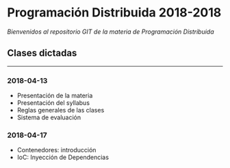 # Programación Distribuida 2018-2018

*Bienvenidos al repositorio GIT de la materia de Programación Distribuida*

## Clases dictadas
---

### **2018-04-13**
- Presentación de la materia
- Presentación del syllabus
- Reglas generales de las clases
- Sistema de evaluación

### **2018-04-17**
- Contenedores: introducción
- IoC: Inyección de Dependencias
